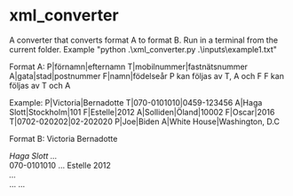 # xml_converter
A converter that converts format A to format B.
Run in a terminal from the current folder. 
Example "python .\xml_converter.py .\inputs\example1.txt"

Format A:
P|förnamn|efternamn
T|mobilnummer|fastnätsnummer
A|gata|stad|postnummer
F|namn|födelseår
P kan följas av T, A och F
F kan följas av T och A

Example: 
P|Victoria|Bernadotte
T|070-0101010|0459-123456
A|Haga Slott|Stockholm|101
F|Estelle|2012
A|Solliden|Öland|10002
F|Oscar|2016
T|0702-020202|02-202020
P|Joe|Biden
A|White House|Washington, D.C

Format B:
<people>
    <person>
        <firstname>Victoria</firstname>
        <lastname>Bernadotte</lastname>
    <address>
        <street>Haga Slott</street>
        ...
    </address>
    <phone>
        <mobile>070-0101010</mobile>
        ...
    </phone>
    <family>
        <name>Estelle</name>
        <born>2012</born>
        <address>...</address>
    </family>
    <family>...</family>
    </person>
    <person>...</person>
</people>

